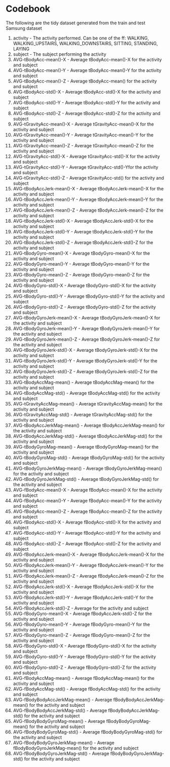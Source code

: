 # Codebook

The following are the tidy dataset generated from the train and test Samsung dataset


1. activity - The activity performed. Can be one of the ff: WALKING, WALKING_UPSTAIRS, WALKING_DOWNSTAIRS, SITTING, STANDING, LAYING
1. subject - The subject performing the activity
1. AVG-tBodyAcc-mean()-X - Average tBodyAcc-mean()-X for the activity and subject
1. AVG-tBodyAcc-mean()-Y -  Average tBodyAcc-mean()-Y for the activity and subject
1. AVG-tBodyAcc-mean()-Z -  Average tBodyAcc-mean() for the activity and subject
1. AVG-tBodyAcc-std()-X  - Average tBodyAcc-std()-X for the activity and subject
1. AVG-tBodyAcc-std()-Y  - Average tBodyAcc-std()-Y for the activity and subject
1. AVG-tBodyAcc-std()-Z  - Average tBodyAcc-std()-Z for the activity and subject
1. AVG-tGravityAcc-mean()-X  - Average tGravityAcc-mean()-X for the activity and subject
1. AVG-tGravityAcc-mean()-Y  - Average tGravityAcc-mean()-Y for the activity and subject
1. AVG-tGravityAcc-mean()-Z  - Average tGravityAcc-mean()-Z for the activity and subject
1. AVG-tGravityAcc-std()-X  - Average tGravityAcc-std()-X for the activity and subject
1. AVG-tGravityAcc-std()-Y  - Average tGravityAcc-std()-Yfor the activity and subject
1. AVG-tGravityAcc-std()-Z  - Average tGravityAcc-std() for the activity and subject
1. AVG-tBodyAccJerk-mean()-X  - Average tBodyAccJerk-mean()-X for the activity and subject
1. AVG-tBodyAccJerk-mean()-Y  - Average tBodyAccJerk-mean()-Y for the activity and subject
1. AVG-tBodyAccJerk-mean()-Z  - Average tBodyAccJerk-mean()-Z for the activity and subject
1. AVG-tBodyAccJerk-std()-X  - Average tBodyAccJerk-std()-X for the activity and subject
1. AVG-tBodyAccJerk-std()-Y  - Average tBodyAccJerk-std()-Y for the activity and subject
1. AVG-tBodyAccJerk-std()-Z  - Average tBodyAccJerk-std()-Z for the activity and subject
1. AVG-tBodyGyro-mean()-X  - Average tBodyGyro-mean()-X for the activity and subject
1. AVG-tBodyGyro-mean()-Y  - Average tBodyGyro-mean()-Y for the activity and subject
1. AVG-tBodyGyro-mean()-Z  - Average tBodyGyro-mean()-Z for the activity and subject
1. AVG-tBodyGyro-std()-X  - Average tBodyGyro-std()-X for the activity and subject
1. AVG-tBodyGyro-std()-Y  - Average tBodyGyro-std()-Y for the activity and subject
1. AVG-tBodyGyro-std()-Z  - Average tBodyGyro-std()-Z for the activity and subject
1. AVG-tBodyGyroJerk-mean()-X  - Average tBodyGyroJerk-mean()-X for the activity and subject
1. AVG-tBodyGyroJerk-mean()-Y  - Average tBodyGyroJerk-mean()-Y for the activity and subject
1. AVG-tBodyGyroJerk-mean()-Z - Average tBodyGyroJerk-mean()-Z for the activity and subject
1. AVG-tBodyGyroJerk-std()-X - Average tBodyGyroJerk-std()-X for the activity and subject
1. AVG-tBodyGyroJerk-std()-Y - Average tBodyGyroJerk-std()-Y for the activity and subject
1. AVG-tBodyGyroJerk-std()-Z  - Average tBodyGyroJerk-std()-Z for the activity and subject
1. AVG-tBodyAccMag-mean() - Average tBodyAccMag-mean() for the activity and subject
1. AVG-tBodyAccMag-std() - Average tBodyAccMag-std() for the activity and subject
1. AVG-tGravityAccMag-mean() - Average tGravityAccMag-mean() for the activity and subject
1. AVG-tGravityAccMag-std() - Average tGravityAccMag-std() for the activity and subject
1. AVG-tBodyAccJerkMag-mean() - Average tBodyAccJerkMag-mean() for the activity and subject
1. AVG-tBodyAccJerkMag-std()  - Average tBodyAccJerkMag-std() for the activity and subject
1. AVG-tBodyGyroMag-mean()  - Average tBodyGyroMag-mean() for the activity and subject
1. AVG-tBodyGyroMag-std()  - Average tBodyGyroMag-std() for the activity and subject
1. AVG-tBodyGyroJerkMag-mean()  - Average tBodyGyroJerkMag-mean() for the activity and subject
1. AVG-tBodyGyroJerkMag-std() - Average tBodyGyroJerkMag-std()  for the activity and subject
1. AVG-fBodyAcc-mean()-X  - Average fBodyAcc-mean()-X for the activity and subject
1. AVG-fBodyAcc-mean()-Y  - Average fBodyAcc-mean()-Y for the activity and subject
1. AVG-fBodyAcc-mean()-Z  - Average fBodyAcc-mean()-Z for the activity and subject
1. AVG-fBodyAcc-std()-X  - Average fBodyAcc-std()-X for the activity and subject
1. AVG-fBodyAcc-std()-Y  - Average fBodyAcc-std()-Y for the activity and subject
1. AVG-fBodyAcc-std()-Z  - Average fBodyAcc-std()-Z for the activity and subject
1. AVG-fBodyAccJerk-mean()-X  - Average fBodyAccJerk-mean()-X for the activity and subject
1. AVG-fBodyAccJerk-mean()-Y  - Average fBodyAccJerk-mean()-Y for the activity and subject
1. AVG-fBodyAccJerk-mean()-Z  - Average fBodyAccJerk-mean()-Z for the activity and subject
1. AVG-fBodyAccJerk-std()-X  - Average fBodyAccJerk-std()-X  for the activity and subject
1. AVG-fBodyAccJerk-std()-Y  - Average fBodyAccJerk-std()-Y for the activity and subject
1. AVG-fBodyAccJerk-std()-Z  - Average for the activity and subject
1. AVG-fBodyGyro-mean()-X  - Average fBodyAccJerk-std()-Z for the activity and subject
1. AVG-fBodyGyro-mean()-Y  - Average fBodyGyro-mean()-Y for the activity and subject
1. AVG-fBodyGyro-mean()-Z  - Average fBodyGyro-mean()-Z for the activity and subject
1. AVG-fBodyGyro-std()-X  - Average fBodyGyro-std()-X for the activity and subject
1. AVG-fBodyGyro-std()-Y  - Average fBodyGyro-std()-Y for the activity and subject
1. AVG-fBodyGyro-std()-Z  - Average fBodyGyro-std()-Z  for the activity and subject
1. AVG-fBodyAccMag-mean()  - Average fBodyAccMag-mean() for the activity and subject
1. AVG-fBodyAccMag-std()  - Average fBodyAccMag-std() for the activity and subject
1. AVG-fBodyBodyAccJerkMag-mean()  - Average fBodyBodyAccJerkMag-mean() for the activity and subject
1. AVG-fBodyBodyAccJerkMag-std()  - Average fBodyBodyAccJerkMag-std() for the activity and subject
1. AVG-fBodyBodyGyroMag-mean() - Average fBodyBodyGyroMag-mean() for the activity and subject
1. AVG-fBodyBodyGyroMag-std()  - Average fBodyBodyGyroMag-std() for the activity and subject
1. AVG-fBodyBodyGyroJerkMag-mean() - Average fBodyBodyGyroJerkMag-mean() for the activity and subject
1. AVG-fBodyBodyGyroJerkMag-std() - Average fBodyBodyGyroJerkMag-std() for the activity and subject
